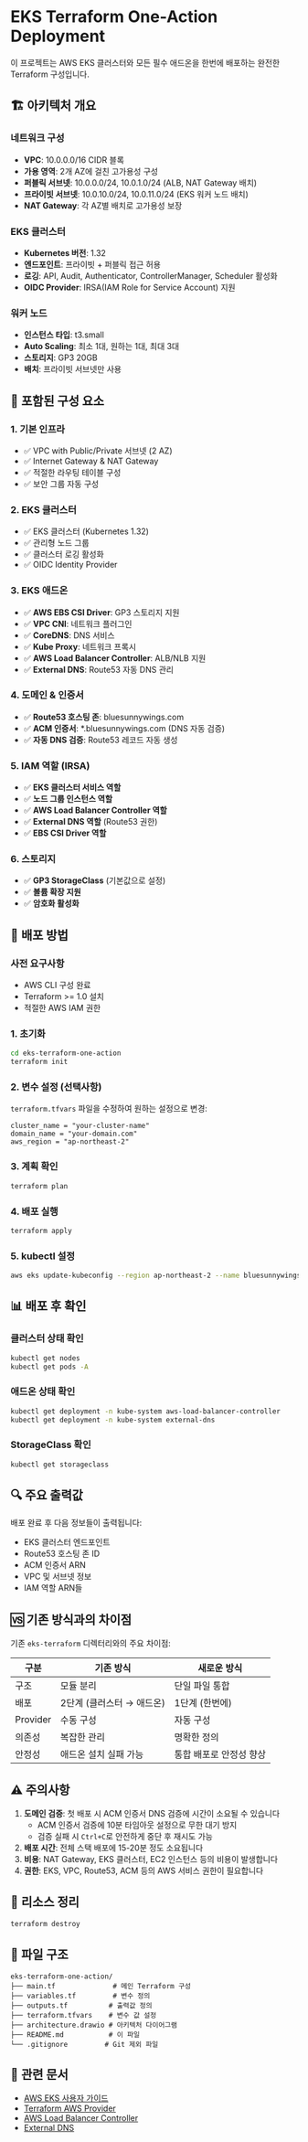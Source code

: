 # EKS Terraform One-Action Deployment

이 프로젝트는 AWS EKS 클러스터와 모든 필수 애드온을 한번에 배포하는 완전한 Terraform 구성입니다.

## 🏗️ 아키텍처 개요

### 네트워크 구성
- **VPC**: 10.0.0.0/16 CIDR 블록
- **가용 영역**: 2개 AZ에 걸친 고가용성 구성
- **퍼블릭 서브넷**: 10.0.0.0/24, 10.0.1.0/24 (ALB, NAT Gateway 배치)
- **프라이빗 서브넷**: 10.0.10.0/24, 10.0.11.0/24 (EKS 워커 노드 배치)
- **NAT Gateway**: 각 AZ별 배치로 고가용성 보장

### EKS 클러스터
- **Kubernetes 버전**: 1.32
- **엔드포인트**: 프라이빗 + 퍼블릭 접근 허용
- **로깅**: API, Audit, Authenticator, ControllerManager, Scheduler 활성화
- **OIDC Provider**: IRSA(IAM Role for Service Account) 지원

### 워커 노드
- **인스턴스 타입**: t3.small
- **Auto Scaling**: 최소 1대, 원하는 1대, 최대 3대
- **스토리지**: GP3 20GB
- **배치**: 프라이빗 서브넷만 사용

## 🔧 포함된 구성 요소

### 1. 기본 인프라
- ✅ VPC with Public/Private 서브넷 (2 AZ)
- ✅ Internet Gateway & NAT Gateway
- ✅ 적절한 라우팅 테이블 구성
- ✅ 보안 그룹 자동 구성

### 2. EKS 클러스터
- ✅ EKS 클러스터 (Kubernetes 1.32)
- ✅ 관리형 노드 그룹
- ✅ 클러스터 로깅 활성화
- ✅ OIDC Identity Provider

### 3. EKS 애드온
- ✅ **AWS EBS CSI Driver**: GP3 스토리지 지원
- ✅ **VPC CNI**: 네트워크 플러그인
- ✅ **CoreDNS**: DNS 서비스
- ✅ **Kube Proxy**: 네트워크 프록시
- ✅ **AWS Load Balancer Controller**: ALB/NLB 지원
- ✅ **External DNS**: Route53 자동 DNS 관리

### 4. 도메인 & 인증서
- ✅ **Route53 호스팅 존**: bluesunnywings.com
- ✅ **ACM 인증서**: *.bluesunnywings.com (DNS 자동 검증)
- ✅ **자동 DNS 검증**: Route53 레코드 자동 생성

### 5. IAM 역할 (IRSA)
- ✅ **EKS 클러스터 서비스 역할**
- ✅ **노드 그룹 인스턴스 역할**
- ✅ **AWS Load Balancer Controller 역할**
- ✅ **External DNS 역할** (Route53 권한)
- ✅ **EBS CSI Driver 역할**

### 6. 스토리지
- ✅ **GP3 StorageClass** (기본값으로 설정)
- ✅ **볼륨 확장 지원**
- ✅ **암호화 활성화**

## 🚀 배포 방법

### 사전 요구사항
- AWS CLI 구성 완료
- Terraform >= 1.0 설치
- 적절한 AWS IAM 권한

### 1. 초기화
```bash
cd eks-terraform-one-action
terraform init
```

### 2. 변수 설정 (선택사항)
`terraform.tfvars` 파일을 수정하여 원하는 설정으로 변경:
```hcl
cluster_name = "your-cluster-name"
domain_name = "your-domain.com"
aws_region = "ap-northeast-2"
```

### 3. 계획 확인
```bash
terraform plan
```

### 4. 배포 실행
```bash
terraform apply
```

### 5. kubectl 설정
```bash
aws eks update-kubeconfig --region ap-northeast-2 --name bluesunnywings-eks
```

## 📊 배포 후 확인

### 클러스터 상태 확인
```bash
kubectl get nodes
kubectl get pods -A
```

### 애드온 상태 확인
```bash
kubectl get deployment -n kube-system aws-load-balancer-controller
kubectl get deployment -n kube-system external-dns
```

### StorageClass 확인
```bash
kubectl get storageclass
```

## 🔍 주요 출력값

배포 완료 후 다음 정보들이 출력됩니다:
- EKS 클러스터 엔드포인트
- Route53 호스팅 존 ID
- ACM 인증서 ARN
- VPC 및 서브넷 정보
- IAM 역할 ARN들

## 🆚 기존 방식과의 차이점

기존 `eks-terraform` 디렉터리와의 주요 차이점:

| 구분 | 기존 방식 | 새로운 방식 |
|------|-----------|-------------|
| 구조 | 모듈 분리 | 단일 파일 통합 |
| 배포 | 2단계 (클러스터 → 애드온) | 1단계 (한번에) |
| Provider | 수동 구성 | 자동 구성 |
| 의존성 | 복잡한 관리 | 명확한 정의 |
| 안정성 | 애드온 설치 실패 가능 | 통합 배포로 안정성 향상 |

## ⚠️ 주의사항

1. **도메인 검증**: 첫 배포 시 ACM 인증서 DNS 검증에 시간이 소요될 수 있습니다
   - ACM 인증서 검증에 10분 타임아웃 설정으로 무한 대기 방지
   - 검증 실패 시 `Ctrl+C`로 안전하게 중단 후 재시도 가능
2. **배포 시간**: 전체 스택 배포에 15-20분 정도 소요됩니다
3. **비용**: NAT Gateway, EKS 클러스터, EC2 인스턴스 등의 비용이 발생합니다
4. **권한**: EKS, VPC, Route53, ACM 등의 AWS 서비스 권한이 필요합니다

## 🧹 리소스 정리

```bash
terraform destroy
```

## 📁 파일 구조

```
eks-terraform-one-action/
├── main.tf              # 메인 Terraform 구성
├── variables.tf         # 변수 정의
├── outputs.tf          # 출력값 정의
├── terraform.tfvars    # 변수 값 설정
├── architecture.drawio # 아키텍처 다이어그램
├── README.md           # 이 파일
└── .gitignore         # Git 제외 파일
```

## 🔗 관련 문서

- [AWS EKS 사용자 가이드](https://docs.aws.amazon.com/eks/latest/userguide/)
- [Terraform AWS Provider](https://registry.terraform.io/providers/hashicorp/aws/latest/docs)
- [AWS Load Balancer Controller](https://kubernetes-sigs.github.io/aws-load-balancer-controller/)
- [External DNS](https://github.com/kubernetes-sigs/external-dns)